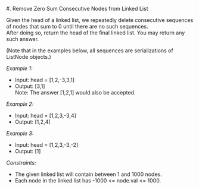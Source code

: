 #. Remove Zero Sum Consecutive Nodes from Linked List

Given the head of a linked list, we repeatedly delete consecutive sequences of nodes that sum to 0 until there are no such sequences.\
After doing so, return the head of the final linked list.  You may return any such answer.

(Note that in the examples below, all sequences are serializations of ListNode objects.)

*Example 1:*

- Input: head = [1,2,-3,3,1]
- Output: [3,1]\
Note: The answer [1,2,1] would also be accepted.

*Example 2:*

- Input: head = [1,2,3,-3,4]
- Output: [1,2,4]

*Example 3:*

- Input: head = [1,2,3,-3,-2]
- Output: [1]
 
*Constraints:*

- The given linked list will contain between 1 and 1000 nodes.
- Each node in the linked list has -1000 <= node.val <= 1000.
